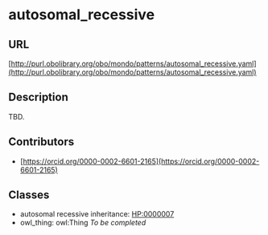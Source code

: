 # autosomal_recessive 
## URL 
[http://purl.obolibrary.org/obo/mondo/patterns/autosomal_recessive.yaml](http://purl.obolibrary.org/obo/mondo/patterns/autosomal_recessive.yaml)
## Description 
TBD.
## Contributors 
* [https://orcid.org/0000-0002-6601-2165](https://orcid.org/0000-0002-6601-2165) 
## Classes 
* autosomal recessive inheritance: [HP:0000007](http://purl.obolibrary.org/obo/HP_0000007) 
* owl_thing: owl:Thing 
_To be completed_